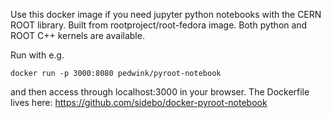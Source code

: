 Use this docker image if you need jupyter python notebooks with the CERN ROOT library. Built from rootproject/root-fedora image. Both python and ROOT C++ kernels are available.

Run with e.g.

`docker run -p 3000:8080 pedwink/pyroot-notebook`

and then access through localhost:3000 in your browser.
The Dockerfile lives here: https://github.com/sidebo/docker-pyroot-notebook
